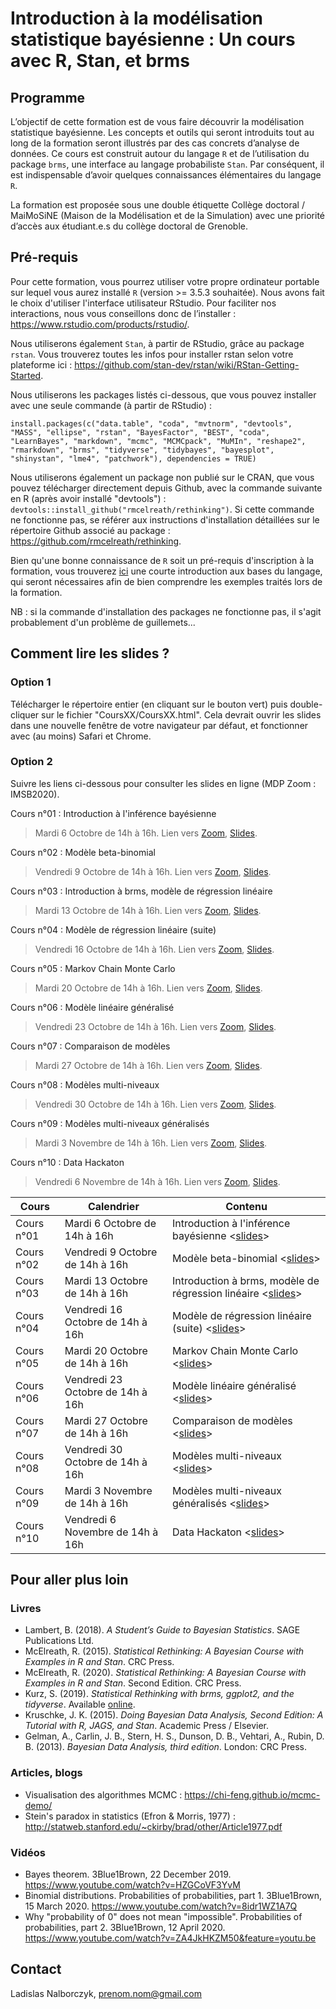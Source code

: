 # Introduction à la modélisation statistique bayésienne : Un cours avec R, Stan, et brms

## Programme

L’objectif de cette formation est de vous faire découvrir la modélisation statistique bayésienne. Les concepts et outils qui seront introduits tout au long de la formation seront illustrés par des cas concrets d’analyse de données. Ce cours est construit autour du langage `R` et de l’utilisation du package `brms`, une interface au langage probabiliste `Stan`. Par conséquent, il est indispensable d’avoir quelques connaissances élémentaires du langage `R`.

La formation est proposée sous une double étiquette Collège doctoral / MaiMoSiNE (Maison de la Modélisation et de la Simulation) avec une priorité d’accès aux étudiant.e.s du collège doctoral de Grenoble.

## Pré-requis

Pour cette formation, vous pourrez utiliser votre propre ordinateur portable sur lequel vous aurez installé `R` (version >= 3.5.3 souhaitée). Nous avons fait le choix d'utiliser l'interface utilisateur RStudio. Pour faciliter nos interactions, nous vous conseillons donc de l’installer : https://www.rstudio.com/products/rstudio/.

Nous utiliserons également `Stan`, à partir de RStudio, grâce au package `rstan`. Vous trouverez toutes les infos pour installer rstan selon votre plateforme ici : https://github.com/stan-dev/rstan/wiki/RStan-Getting-Started.

Nous utiliserons les packages listés ci-dessous, que vous pouvez installer avec une seule commande (à partir de RStudio) :

`install.packages(c("data.table", "coda", "mvtnorm", "devtools", "MASS", "ellipse", "rstan", "BayesFactor", "BEST", "coda", "LearnBayes", "markdown", "mcmc", "MCMCpack", "MuMIn", "reshape2", "rmarkdown", "brms", "tidyverse", "tidybayes", "bayesplot", "shinystan", "lme4", "patchwork"), dependencies = TRUE)`

Nous utiliserons également un package non publié sur le CRAN, que vous pouvez télécharger directement depuis Github, avec la commande suivante en R (après avoir installé "devtools") : `devtools::install_github("rmcelreath/rethinking")`. Si cette commande ne fonctionne pas, se référer aux instructions d'installation détaillées sur le répertoire Github associé au package : https://github.com/rmcelreath/rethinking.

Bien qu'une bonne connaissance de `R` soit un pré-requis d'inscription à la formation, vous trouverez [ici](https://cran.r-project.org/doc/contrib/Torfs+Brauer-Short-R-Intro.pdf) une courte introduction aux bases du langage, qui seront nécessaires afin de bien comprendre les exemples traités lors de la formation.

NB : si la commande d'installation des packages ne fonctionne pas, il s'agit probablement d'un problème de guillemets...

## Comment lire les slides ?

### Option 1

Télécharger le répertoire entier (en cliquant sur le bouton vert) puis double-cliquer sur le fichier "CoursXX/CoursXX.html". Cela devrait ouvrir les slides dans une nouvelle fenêtre de votre navigateur par défaut, et fonctionner avec (au moins) Safari et Chrome.

### Option 2

Suivre les liens ci-dessous pour consulter les slides en ligne (MDP Zoom : IMSB2020).

Cours n°01 : Introduction à l'inférence bayésienne <br>
> Mardi 6 Octobre de 14h à 16h. Lien vers [Zoom](https://univ-grenoble-alpes-fr.zoom.us/j/93467180046?pwd=Si9OSnl6SzdTUVg4U1UwSTFyOUVEdz09), [Slides](https://www.barelysignificant.com/IMSB2020/slides/Cours01).

Cours n°02 : Modèle beta-binomial <br>
> Vendredi 9 Octobre de 14h à 16h. Lien vers [Zoom](https://univ-grenoble-alpes-fr.zoom.us/j/96169760384?pwd=cmFqUEJ0TTdEWjYwN29Ya0lPUFF2Zz09), [Slides](https://www.barelysignificant.com/IMSB2020/slides/Cours02).

Cours n°03 : Introduction à brms, modèle de régression linéaire <br>
> Mardi 13 Octobre de 14h à 16h. Lien vers [Zoom](https://univ-grenoble-alpes-fr.zoom.us/j/97299937306?pwd=ZDhPZmI2N3EyK3lQRjl2SkhaTEF6Zz09), [Slides](https://www.barelysignificant.com/IMSB2020/slides/Cours03).

Cours n°04 : Modèle de régression linéaire (suite) <br>
> Vendredi 16 Octobre de 14h à 16h. Lien vers [Zoom](https://univ-grenoble-alpes-fr.zoom.us/j/98781324900?pwd=S1dLbjhPK3VrQnRZNmN0a2kzQ0t0dz09), [Slides](https://www.barelysignificant.com/IMSB2020/slides/Cours04).

Cours n°05 : Markov Chain Monte Carlo <br>
> Mardi 20 Octobre de 14h à 16h. Lien vers [Zoom](https://univ-grenoble-alpes-fr.zoom.us/j/98264501064?pwd=VFlEU1lVQmNWNlArTEp6MmZaeFdzdz09), [Slides](https://www.barelysignificant.com/IMSB2020/slides/Cours05).

Cours n°06 : Modèle linéaire généralisé <br>
> Vendredi 23 Octobre de 14h à 16h. Lien vers [Zoom](https://univ-grenoble-alpes-fr.zoom.us/j/93336809011?pwd=TFFLUElkbHdjbkx4OFFuSnFSVENsdz09), [Slides](https://www.barelysignificant.com/IMSB2020/slides/Cours06).

Cours n°07 : Comparaison de modèles <br>
> Mardi 27 Octobre de 14h à 16h. Lien vers [Zoom](https://univ-grenoble-alpes-fr.zoom.us/j/92690924574?pwd=MFlHell2eHFReHl5R3JkRnpOWTlzQT09), [Slides](https://www.barelysignificant.com/IMSB2020/slides/Cours07).

Cours n°08 : Modèles multi-niveaux <br>
> Vendredi 30 Octobre de 14h à 16h. Lien vers [Zoom](https://univ-grenoble-alpes-fr.zoom.us/j/94624686231?pwd=aWVFdzZOZ2VSKy8xaUdnUWtnamlBdz09), [Slides](https://www.barelysignificant.com/IMSB2020/slides/Cours08).

Cours n°09 : Modèles multi-niveaux généralisés <br>
> Mardi 3 Novembre de 14h à 16h. Lien vers [Zoom](https://univ-grenoble-alpes-fr.zoom.us/j/97569015383?pwd=ai9vVlJCODVvMEdNMUpFTElOdlNtUT09), [Slides](https://www.barelysignificant.com/IMSB2020/slides/Cours09).

Cours n°10 : Data Hackaton <br>
> Vendredi 6 Novembre de 14h à 16h. Lien vers [Zoom](https://univ-grenoble-alpes-fr.zoom.us/j/94061357264?pwd=cWJiZkVKejRiVWZaaEJaSS96LzNBZz09), [Slides](https://www.barelysignificant.com/IMSB2020/slides/Cours10).

| Cours | Calendrier | Contenu |
| ----- | -----------| ------- |
| Cours n°01 | Mardi 6 Octobre de 14h à 16h | Introduction à l'inférence bayésienne <[slides](https://www.barelysignificant.com/IMSB2020/slides/Cours01)> |
| Cours n°02 | Vendredi 9 Octobre de 14h à 16h | Modèle beta-binomial <[slides](https://www.barelysignificant.com/IMSB2020/slides/Cours02)> |
| Cours n°03 | Mardi 13 Octobre de 14h à 16h | Introduction à brms, modèle de régression linéaire <[slides](https://www.barelysignificant.com/IMSB2020/slides/Cours03)> |
| Cours n°04 | Vendredi 16 Octobre de 14h à 16h | Modèle de régression linéaire (suite) <[slides](https://www.barelysignificant.com/IMSB2020/slides/Cours04)> |
| Cours n°05 | Mardi 20 Octobre de 14h à 16h | Markov Chain Monte Carlo <[slides](https://www.barelysignificant.com/IMSB2020/slides/Cours05)> |
| Cours n°06 | Vendredi 23 Octobre de 14h à 16h | Modèle linéaire généralisé <[slides](https://www.barelysignificant.com/IMSB2020/slides/Cours06)> |
| Cours n°07 | Mardi 27 Octobre de 14h à 16h | Comparaison de modèles <[slides](https://www.barelysignificant.com/IMSB2020/slides/Cours07)> |
| Cours n°08 | Vendredi 30 Octobre de 14h à 16h | Modèles multi-niveaux  <[slides](https://www.barelysignificant.com/IMSB2020/slides/Cours08)> |
| Cours n°09 | Mardi 3 Novembre de 14h à 16h | Modèles multi-niveaux généralisés <[slides](https://www.barelysignificant.com/IMSB2020/slides/Cours09)> |
| Cours n°10 | Vendredi 6 Novembre de 14h à 16h | Data Hackaton <[slides](https://www.barelysignificant.com/IMSB2020/slides/Cours10)> |

## Pour aller plus loin

### Livres

- Lambert, B. (2018). *A Student’s Guide to Bayesian Statistics*. SAGE Publications Ltd.
- McElreath, R. (2015). *Statistical Rethinking: A Bayesian Course with Examples in R and Stan*. CRC Press.
- McElreath, R. (2020). *Statistical Rethinking: A Bayesian Course with Examples in R and Stan*. Second Edition. CRC Press.
- Kurz, S. (2019). *Statistical Rethinking with brms, ggplot2, and the tidyverse*. Available [online](https://bookdown.org/ajkurz/Statistical_Rethinking_recoded/).
- Kruschke, J. K. (2015). *Doing Bayesian Data Analysis, Second Edition: A Tutorial with R, JAGS, and Stan*. Academic Press / Elsevier.
- Gelman, A., Carlin, J. B., Stern, H. S., Dunson, D. B., Vehtari, A., Rubin, D. B. (2013). *Bayesian Data Analysis, third edition*. London: CRC Press.

### Articles, blogs

- Visualisation des algorithmes MCMC : https://chi-feng.github.io/mcmc-demo/
- Stein's paradox in statistics (Efron & Morris, 1977) : http://statweb.stanford.edu/~ckirby/brad/other/Article1977.pdf

### Vidéos

- Bayes theorem. 3Blue1Brown, 22 December 2019. https://www.youtube.com/watch?v=HZGCoVF3YvM
- Binomial distributions. Probabilities of probabilities, part 1. 3Blue1Brown, 15 March 2020. https://www.youtube.com/watch?v=8idr1WZ1A7Q
- Why "probability of 0" does not mean "impossible". Probabilities of probabilities, part 2. 3Blue1Brown, 12 April 2020. https://www.youtube.com/watch?v=ZA4JkHKZM50&feature=youtu.be

## Contact

Ladislas Nalborczyk, prenom.nom@gmail.com
